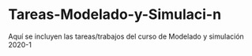 # Tareas-Modelado-y-Simulaci-n
Aquí se incluyen las tareas/trabajos del curso de Modelado y simulación 2020-1
